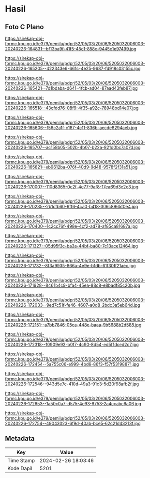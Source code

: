 # Hasil

## Foto C Plano

https://sirekap-obj-formc.kpu.go.id/e379/pemilu/pdpr/52/05/03/20/06/5205032006003-20240226-164831--bf13ba9f-41f5-45c1-858c-9445c1e97499.jpg

https://sirekap-obj-formc.kpu.go.id/e379/pemilu/pdpr/52/05/03/20/06/5205032006003-20240226-165205--422343e6-661c-4e25-9687-fd918c03155c.jpg

https://sirekap-obj-formc.kpu.go.id/e379/pemilu/pdpr/52/05/03/20/06/5205032006003-20240226-165421--7d1bdaba-d641-4fcb-ad04-87aad43feb87.jpg

https://sirekap-obj-formc.kpu.go.id/e379/pemilu/pdpr/52/05/03/20/06/5205032006003-20240226-165518--43cfdd76-08f9-4f35-a92c-78948bd14e07.jpg

https://sirekap-obj-formc.kpu.go.id/e379/pemilu/pdpr/52/05/03/20/06/5205032006003-20240226-165606--f56c2a1f-c187-4c11-836b-aecde8294aeb.jpg

https://sirekap-obj-formc.kpu.go.id/e379/pemilu/pdpr/52/05/03/20/06/5205032006003-20240226-165707--ac158b05-502b-4b07-b22a-821d0bc7a07d.jpg

https://sirekap-obj-formc.kpu.go.id/e379/pemilu/pdpr/52/05/03/20/06/5205032006003-20240226-165821--eb9612ba-076f-40d9-9d48-9578f2f31a51.jpg

https://sirekap-obj-formc.kpu.go.id/e379/pemilu/pdpr/52/05/03/20/06/5205032006003-20240226-170007--110d8365-0e2f-4e77-9af8-17ea69d3e2e3.jpg

https://sirekap-obj-formc.kpu.go.id/e379/pemilu/pdpr/52/05/03/20/06/5205032006003-20240226-170235--2b1cfb60-9ff6-4ca0-b418-306c8965f0e4.jpg

https://sirekap-obj-formc.kpu.go.id/e379/pemilu/pdpr/52/05/03/20/06/5205032006003-20240226-170400--1c2cc76f-498e-4cf2-ad78-af85ca81687a.jpg

https://sirekap-obj-formc.kpu.go.id/e379/pemilu/pdpr/52/05/03/20/06/5205032006003-20240226-171327--05d95f3c-ba3a-44bf-ba80-7c13ace12464.jpg

https://sirekap-obj-formc.kpu.go.id/e379/pemilu/pdpr/52/05/03/20/06/5205032006003-20240226-171732--8f3a9935-866a-4e9e-b1db-61f30ff21aec.jpg

https://sirekap-obj-formc.kpu.go.id/e379/pemilu/pdpr/52/05/03/20/06/5205032006003-20240226-171928--8461b4c9-bfa4-45ea-88c8-e8badf85c20b.jpg

https://sirekap-obj-formc.kpu.go.id/e379/pemilu/pdpr/52/05/03/20/06/5205032006003-20240226-172033--9ed7c51f-fe46-4607-a0d8-2bdc3a5eb64d.jpg

https://sirekap-obj-formc.kpu.go.id/e379/pemilu/pdpr/52/05/03/20/06/5205032006003-20240226-172151--a7bb7846-05ca-448e-baaa-9b5688b2d588.jpg

https://sirekap-obj-formc.kpu.go.id/e379/pemilu/pdpr/52/05/03/20/06/5205032006003-20240226-172318--10909e92-b0f7-4c90-8d54-ed5f1dced2c7.jpg

https://sirekap-obj-formc.kpu.go.id/e379/pemilu/pdpr/52/05/03/20/06/5205032006003-20240226-172454--5a755c06-e999-4bd6-86f3-f57f53198871.jpg

https://sirekap-obj-formc.kpu.go.id/e379/pemilu/pdpr/52/05/03/20/06/5205032006003-20240226-172546--943d5e7c-410d-49a3-91c3-5d20f98afb2f.jpg

https://sirekap-obj-formc.kpu.go.id/e379/pemilu/pdpr/52/05/03/20/06/5205032006003-20240226-172653--1a50c0a7-d575-4e93-8753-2a4ccabc6a06.jpg

https://sirekap-obj-formc.kpu.go.id/e379/pemilu/pdpr/52/05/03/20/06/5205032006003-20240226-172754--49043023-6f9d-40ab-bce5-62c21d43213f.jpg


## Metadata

| Key        | Value               |
| ---------- | ------------------- |
| Time Stamp | 2024-02-26 18:03:46 |
| Kode Dapil | 5201                |



